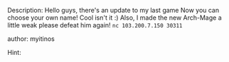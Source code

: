 Description:
Hello guys, there's an update to my last game
Now you can choose your own name! Cool isn't it :)
Also, I made the new Arch-Mage a little weak
please defeat him again!
`nc 103.200.7.150 30311`

author: myitinos

Hint:
